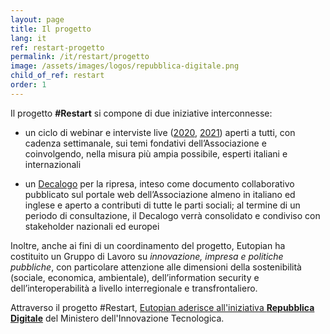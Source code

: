 ```yaml
---
layout: page
title: Il progetto
lang: it
ref: restart-progetto
permalink: /it/restart/progetto
image: /assets/images/logos/repubblica-digitale.png
child_of_ref: restart
order: 1
---
```


Il progetto **#Restart** si compone di due iniziative interconnesse:

* un ciclo di webinar e interviste live ([2020](/it/restart/2020), [2021](/it/restart/2021)) aperti a tutti, con cadenza settimanale, sui temi fondativi dell’Associazione e coinvolgendo, nella misura più ampia possibile, esperti italiani e internazionali

* un [Decalogo](/it/restart/decalogo) per la ripresa, inteso come documento collaborativo pubblicato sul portale web dell’Associazione almeno in italiano ed inglese e aperto a contributi di tutte le parti sociali; al termine di un periodo di consultazione, il Decalogo verrà consolidato e condiviso con stakeholder nazionali ed europei

Inoltre, anche ai fini di un coordinamento del progetto, Eutopian ha costituito un Gruppo di Lavoro su *innovazione, impresa e politiche pubbliche*, con particolare attenzione alle dimensioni della sostenibilità (sociale, economica, ambientale), dell’information security e dell’interoperabilità a livello interregionale e transfrontaliero.

Attraverso il progetto #Restart, [Eutopian aderisce all'iniziativa **Repubblica Digitale**](https://repubblicadigitale.innovazione.gov.it/iniziativa/restart/) del Ministero dell'Innovazione Tecnologica.
